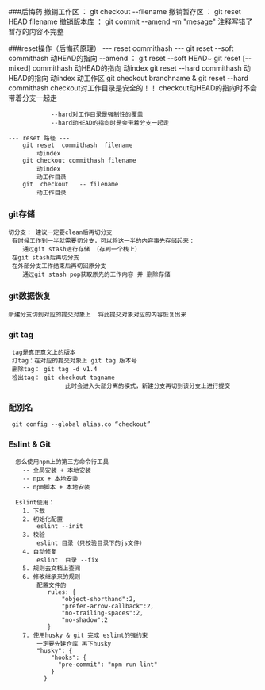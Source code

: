 ###后悔药
    撤销工作区 ： git checkout --filename
    撤销暂存区 ： git reset HEAD filename
    撤销版本库 ： git commit --amend -m "mesage"
        注释写错了
        暂存的内容不完整

###reset操作（后悔药原理）
    --- reset commithash ---
        git reset --soft   commithash
            动HEAD的指向
            --amend ： git reset --soft HEAD~
        git reset [--mixed] commithash
            动HEAD的指向
            动index
        git reset --hard    commithash
             动HEAD的指向
             动index
             动工作区
             git checkout branchname &  git reset --hard  commithash
                checkout对工作目录是安全的！！
                checkout动HEAD的指向时不会带着分支一起走

                --hard对工作目录是强制性的覆盖
                --hard动HEAD的指向时是会带着分支一起走

    --- reset 路径 ---
        git reset  commithash  filename
            动index
        git checkout commithash filename
            动index
            动工作目录
        git  checkout   -- filename
            动工作目录

### git存储
    切分支： 建议一定要clean后再切分支
     有时候工作到一半就需要切分支，可以将这一半的内容事先存储起来：
        通过git stash进行存储 （存到一个栈上）
     在git stash后再切分支
     在外部分支工作结束后再切回原分支
        通过git stash pop获取原先的工作内容 并 删除存储

### git数据恢复
    新建分支切到对应的提交对象上  将此提交对象对应的内容恢复出来

### git tag
     tag是真正意义上的版本
     打tag：在对应的提交对象上 git tag 版本号
     删除tag： git tag -d v1.4
     检出tag： git checkout tagname
                    此时会进入头部分离的模式，新建分支再切到该分支上进行提交

### 配别名
     git config --global alias.co “checkout”

### Eslint & Git
      怎么使用npm上的第三方命令行工具
        -- 全局安装 + 本地安装
        -- npx + 本地安装
        -- npm脚本 + 本地安装

      Eslint使用：
        1. 下载
        2. 初始化配置
            eslint --init
        3. 校验
            eslint 目录（只校验目录下的js文件）
        4. 自动修复
            eslint  目录 --fix
        5. 规则去文档上查阅
        6. 修改继承来的规则
            配置文件的
               rules: {
                   "object-shorthand":2,
                   "prefer-arrow-callback":2,
                   "no-trailing-spaces":2,
                   "no-shadow":2
               }
        7. 使用husky & git 完成 eslint的强约束
            一定要先建仓库 再下husky
            "husky": {
                "hooks": {
                  "pre-commit": "npm run lint"
                }
              }
